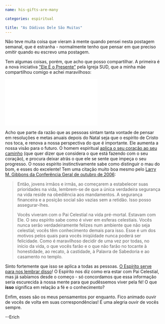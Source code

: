 ```yaml
---
name: his-gifts-are-many

categories: espiritual

title: "As Dádivas Dele São Muitas"
---
```

Não teve muita coisa que vieram à mente quando pensei nesta postagem semanal, que é estranha - normalmente tenho que pensar em que preciso *omitir* quando eu escrevo uma postagem.

Tem algumas coisas, porém, que acho que posso compartilhar. A primeira é a nova iniciativa ["Ele É o Presente"](http://www.mormon.org.br/natal) pela Igreja SUD, que a minha mãe compartilhou comigo e achei maravilhoso:


<iframe src="//www.youtube-nocookie.com/embed/O1EBPF6iCas?rel=0" frameborder="0" allowfullscreen></iframe>

Acho que parte da razão que as pessoas sintam tanta vontade de pensar em resoluções e metas anuais depois do Natal seja que o espírito de Cristo nos toca, e renova a nossa perspectiva do que é importante. Ele aumenta a nossa visão para o futuro. O homem espiritual [aplica o seu coração ao seu caminho](https://www.biblegateway.com/app/) (que quer dizer que considera o que está fazendo com o seu coração), e procura deixar atrás o que ele se sente que impeça o seu progresso. O nosso espírito instinctivamente sabe como distinguir o mau do bom, e esses do excelente! Tem uma citação muito boa mesmo pelo [Larry M. Gibbons da Conferência Geral de outubro de 2006](https://www.lds.org/general-conference/2006/10/wherefore-settle-this-in-your-hearts.p24-p25?lang=por#p23):

> Então, jovens irmãos e irmãs, ao começarem a estabelecer suas prioridades na vida, lembrem-se de que a única verdadeira segurança na vida reside na obediência aos mandamentos. A segurança financeira e a posição social são vazias sem a retidão. Isso posso assegurar-lhes.
> 
> Vocês viveram com o Pai Celestial na vida pré-mortal. Estavam com Ele. O seu espírito sabe como é viver em esferas celestiais. Vocês nunca serão verdadeiramente felizes num ambiente que não seja celestial; vocês têm conhecimento demais para isso. Esse é um dos motivos pelos quais para vocês iniqüidade nunca poderá ser felicidade. Como é maravilhoso decidir de uma vez por todas, no início da vida, o que vocês farão e o que não farão no tocante à honestidade, ao recato, à castidade, à Palavra de Sabedoria e ao casamento no templo.

Sinto fortemente que isso se aplica a todas as pessoas. [O Espírito serve para nos lembrar disso](https://www.biblegateway.com/passage/?search=Jo%C3%A3o+14%3A25-26&version=ARC)! O Espírito nos diz como era estar com Pai Celestial, mas já sabíamos desde o começo - só concordamos que essa informação seria escurecida à nossa mente para que pudêssemos viver pela fé! O que **isso** significa em relação a fé e o conhecimento?

Enfim, esses são os meus pensamentos por enquanto. Fico animado ouvir de vocês de volta em suas correspondências! É uma alegria ouvir de vocês sempre.

--Erich